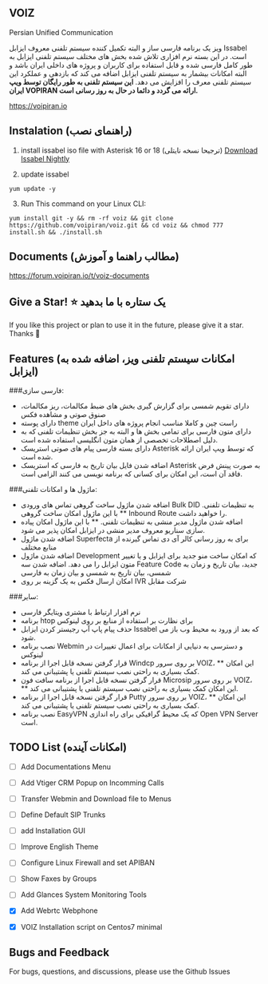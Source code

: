 ## VOIZ
 Persian Unified Communication 

ویز یک برنامه فارسی ساز و البته تکمیل کننده سیستم تلفنی معروف ایزابل Issabel است. در این بسته نرم افزاری تلاش شده بخش های مختلف سیستم تلفنی ایزابل به طور کامل فارسی شده و قابل استفاده برای کاربران و پروژه های داخلی ایران باشد و البته امکانات بیشمار به سیستم تلفنی ایزابل اضافه می کند که بازدهی و عملکرد این سیستم تلفنی معرف را افزایش می دهد.
**این سیستم تلفنی به طور رایگان توسط ویپ ایران VOPIRAN ارائه می گردد و دائما در حال به روز رسانی است.**

https://voipiran.io

## Instalation (راهنمای نصب)
1) install issabel iso file with Asterisk 16 or 18 (ترجیحا نسخه نایتلی)
[Download Issabel Nightly](https://sourceforge.net/projects/issabelpbx/files/Issabel%204/issabel4-NIGHTLY-AST18-USB-DVD-x86_64-20211207.iso/download)

2) update issabel
```
yum update -y
```
3) Run This command on your Linux CLI:
```
yum install git -y && rm -rf voiz && git clone https://github.com/voipiran/voiz.git && cd voiz && chmod 777 install.sh && ./install.sh
```



## Documents (مطالب راهنما و آموزش)

https://forum.voipiran.io/t/voiz-documents

## Give a Star! ⭐ یک ستاره با ما بدهید
If you like this project or plan to use it in the future, please give it a star. Thanks 🙏

## Features (امکانات سیستم تلفنی ویز، اضافه شده به ایزابل)

###فارسی سازی:

- دارای تقویم شمسی برای گزارش گیری بخش های ضبط مکالمات، ریز مکالمات، صنوق صوتی و مشاهده فکس
- دارای  پوسته theme راست چین و کاملا مناسب انجام پروژه های داخل ایران
- دارای متون فارسی برای تمامی بخش ها و البته به جز بخش تنظیمات تلفنی که به دلیل اصطلاحات تخصصی از همان متون انگلیسی استفاده شده است.
- دارای بسته فارسی پیام های صوتی استریسک Asterisk که توسط ویپ ایران ارائه شده است.
- اضافه شدن فایل  بیان تاریخ به فارسی که استریسک Asterisk به صورت پینش فرض فاقد آن است، این امکان برای کسانی که برنامه نویسی می کنند الزامی است.

###ماژول ها و امکانات تلفنی:

- اضافه شدن ماژول ساخت گروهی تماس های ورودی Bulk DID به تنظیمات تلفنی. ** با این ماژول امکان ساخت گروهی Inbound Route را خواهید داشت.
- اضافه شدن ماژول مدیر منشی به تنظیمات تلفنی. ** با این ماژول امکان پیاده سازی سناریو معروف مدیر منشی در ایزابل امکان پذیر می شود.
- اضافه شدن ماژول Superfecta برای به روز رسانی کالر آی دی تماس گیرنده از منابع مختلف
- اضافه شدن ماژول Development که امکان ساخت منو جدید برای ایزابل و یا تغییر متون ایزابل را می دهد.
اضافه شدن سه Feature Code جدید، بیان تاریخ و زمان به شمسی، بیان تاریخ به شمسی و بیان زمان به فارسی
- امکان ارسال فکس به یک گزینه بر روی IVR شرکت مقابل


###سایر:

- نرم افزار ارتباط با مشتری ویتایگر فارسی
- برنامه htop برای نظارت بر استفاده از منابع بر روی لینوکس
- حذف پیام پاپ آپ رجیستر کردن ایزابل Issabel که بعد از ورود به محیط وب باز می شود.
- نصب برنامه Webmin و دسترسی به دنیایی از امکانات برای اعمال تغییرات در لینوکس
- قرار گرفتن نسخه قابل اجرا از برنامه Windcp بر روی سرور VOIZ، ** این امکان کمک بسیاری به راحتی نصب سیستم تلفنی یا پشتیبانی می کند.
- قرار گرفتن نسخه قابل اجرا از برنامه سافت فون Microsip بر روی سرور VOIZ، ** این امکان کمک بسیاری به راحتی نصب سیستم تلفنی یا پشتیبانی می کند.
- قرار گرفتن نسخه قابل اجرا از برنامه Putty  بر روی سرور VOIZ، ** این امکان کمک بسیاری به راحتی نصب سیستم تلفنی یا پشتیبانی می کند.
- نصب برنامه EasyVPN که یک محیط گرافیکی برای راه اندازی Open VPN Server است.



## TODO List (امکانات آینده)
- [ ] Add Documentations Menu
- [ ] Add Vtiger CRM Popup on Incomming Calls
- [ ] Transfer Webmin and Download file to Menus
- [ ] Define Default SIP Trunks
- [ ] add Installation GUI
- [ ] Improve English Theme
- [ ] Configure Linux Firewall and set APIBAN
- [ ] Show Faxes by Groups
- [ ] Add Glances System Monitoring Tools
- [X] Add Webrtc Webphone
- [X] VOIZ Installation script on Centos7 minimal


## Bugs and Feedback
For bugs, questions, and discussions, please use the Github Issues
